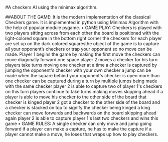 #A checkers AI using the minimax algorithm.

##ABOUT THE GAME:
It is the modern implementation of the classical Checkers game. It is 
implemented in python using Minimax Algorithm with the help of 
popular module pygame.
• GAME PLAY:
Checkers is played with two players sitting across from each other the 
board is positioned with the light-colored square in the bottom right 
corner the checkers for each player are set up on the dark colored 
squaresthe object of the game is to capture all your opponent’s checkers 
or trap your opponent so no move can be made.
Player 1 begins the game by making the first move the checkers can 
move diagonally forward one space player 2 moves a checker for his turn 
players take turns moving one checker at a time a checker is captured by 
jumping the opponent's checker with your own checker a jump can be 
made when the square behind your opponent's checker is open more 
than one checker can be captured during a turn by multiple jumps being
made with the same checker player 2 is able to capture two of player 1's
checkers on this turn players continue to take turns making moves
skipping ahead if a player is able to move his checker to the other side of
the board that checker is kinged player 2 got a checker to the other side 
of the board and a checker is stacked on top to signify the checker being 
kinged a king checker can move forwards and backwards on the board
skipping ahead again player 2 is able to capture player 1's last two 
checkers and wins this game
• GAME RULES:
A single checker can only move and jump going forward if a player can 
make a capture, he has to make the capture if a player cannot make a 
move, he loses that wraps up how to play checkers.
